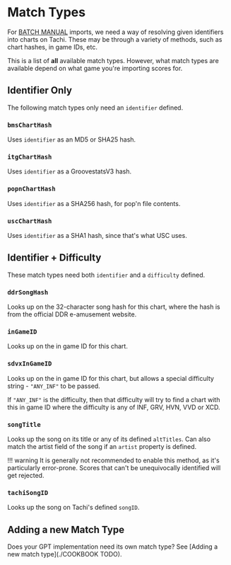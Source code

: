 # Match Types

For [BATCH MANUAL](./todo) imports, we need a way of resolving given identifiers
into charts on Tachi. These may be through a variety of methods, such as chart hashes,
in game IDs, etc.

This is a list of **all** available match types. However, what match types are available
depend on what game you're importing scores for.

## Identifier Only

The following match types only need an `identifier` defined.

### `bmsChartHash`

Uses `identifier` as an MD5 or SHA25 hash.

### `itgChartHash`

Uses `identifier` as a GroovestatsV3 hash.

### `popnChartHash`

Uses `identifier` as a SHA256 hash, for pop'n file contents.

### `uscChartHash`

Uses `identifier` as a SHA1 hash, since that's what USC uses.

## Identifier + Difficulty

These match types need both `identifier` and a `difficulty` defined.

### `ddrSongHash`

Looks up on the 32-character song hash for this chart, where the hash is from the official DDR e-amusement website.

### `inGameID`

Looks up on the in game ID for this chart.

### `sdvxInGameID`

Looks up on the in game ID for this chart, but allows a special difficulty string - `"ANY_INF"` to be passed.

If `"ANY_INF"` is the difficulty, then that difficulty will try to find a chart with this in game ID where the difficulty is any of INF, GRV, HVN, VVD or XCD.

### `songTitle`

Looks up the song on its title or any of its defined `altTitles`. Can also match the artist field of the song if an `artist` property is defined.

!!! warning
	It is generally not recommended to enable this method, as it's particularly error-prone. Scores that can't be unequivocally identified will get rejected.

### `tachiSongID`

Looks up the song on Tachi's defined `songID`.

## Adding a new Match Type

Does your GPT implementation need its own match type? See [Adding a new match type](./COOKBOOK TODO).